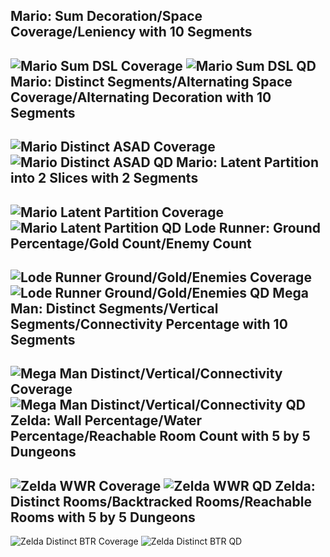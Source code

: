 Mario: Sum Decoration/Space Coverage/Leniency with 10 Segments
--------------------------------------------------------------
![Mario Sum DSL Coverage](marioSumDSL_coverage.png)
![Mario Sum DSL QD](marioSumDSL_qd.png)
Mario: Distinct Segments/Alternating Space Coverage/Alternating Decoration with 10 Segments
-------------------------------------------------------------------------------------------
![Mario Distinct ASAD Coverage](marioDistinctASAD_coverage.png)
![Mario Distinct ASAD QD](marioDistinctASAD_qd.png)
Mario: Latent Partition into 2 Slices with 2 Segments
-----------------------------------------------------
![Mario Latent Partition Coverage](marioLatentPartition2Slices_coverage.png)
![Mario Latent Partition QD](marioLatentPartition2Slices_qd.png)
Lode Runner: Ground Percentage/Gold Count/Enemy Count
-----------------------------------------------------
![Lode Runner Ground/Gold/Enemies Coverage](lodeRunnerGroundGoldEnemies_coverage.png)
![Lode Runner Ground/Gold/Enemies QD](lodeRunnerGroundGoldEnemies_qd.png)
Mega Man: Distinct Segments/Vertical Segments/Connectivity Percentage with 10 Segments
--------------------------------------------------------------------------------------
![Mega Man Distinct/Vertical/Connectivity Coverage](megaManDistinctVerticalConnectivity_coverage.png)
![Mega Man Distinct/Vertical/Connectivity QD](megaManDistinctVerticalConnectivity_qd.png)
Zelda: Wall Percentage/Water Percentage/Reachable Room Count with 5 by 5 Dungeons
---------------------------------------------------------------------------------
![Zelda WWR Coverage](zeldaWWR_coverage.png)
![Zelda WWR QD](zeldaWWR_qd.png)
Zelda: Distinct Rooms/Backtracked Rooms/Reachable Rooms with 5 by 5 Dungeons
----------------------------------------------------------------------------
![Zelda Distinct BTR Coverage](zeldaDistinctBTR_coverage.png)
![Zelda Distinct BTR QD](zeldaDistinctBTR_qd.png)